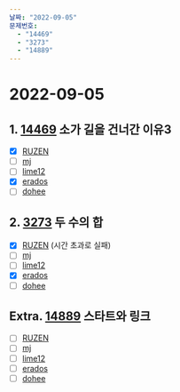 ```yaml
---
날짜: "2022-09-05"
문제번호: 
  - "14469"
  - "3273"
  - "14889"
---
```


# 2022-09-05

## 1. [14469](https://www.acmicpc.net/problem/14469) 소가 길을 건너간 이유3

- [X] [RUZEN](./14469_RUZEN.md) 
- [ ] [mj](./14469_mj.md)
- [ ] [lime12](./14469_lime12.md)
- [X] [erados](./14469_erados.md)
- [ ] [dohee](./14469_dohee.md)

## 2. [3273](https://www.acmicpc.net/problem/3273) 두 수의 합

- [X] [RUZEN](./3273_RUZEN.md)  (시간 초과로 실패)
- [ ] [mj](./3273_mj.md)
- [ ] [lime12](./3273_lime12.md)
- [X] [erados](./3273_erados.md)
- [ ] [dohee](./3273_dohee.md)

## Extra. [14889](https://www.acmicpc.net/problem/14889) 스타트와 링크

- [ ] [RUZEN](./14889_RUZEN.md) 
- [ ] [mj](./14889_mj.md)
- [ ] [lime12](./14889_lime12.md)
- [ ] [erados](./14889_erados.md)
- [ ] [dohee](./14889_dohee.md)